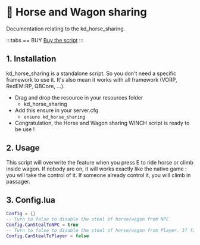 # :racehorse: Horse and Wagon sharing
Documentation relating to the kd_horse_sharing.

:::tabs
== BUY
[Buy the script](https://store.jumpon-studios.com/package/5223732)
:::

## 1. Installation
kd_horse_sharing is a standalone script. So you don't need a specific framework to use it. It's also mean it works with all framework (VORP, RedEM:RP, QBCore, …).

- Drag and drop the resource in your resources folder
  - kd_horse_sharing
- Add this ensure in your server.cfg
  - `ensure kd_horse_sharing`
- Congratulation, the Horse and Wagon sharing WINCH script is ready to be use !
  
## 2. Usage
This script will overwrite the feature when you press E to ride horse or climb inside wagon. 
If nobody are on, it will works exactly like the native game : you will take the control of it. 
If someone already control it, you will climb in passager. 

## 3. Config.lua
```lua
Config = {}
-- Turn to false to disable the steal of horse/wagon from NPC
Config.CanStealToNPC = true
-- Turn to false to disable the steal of horse/wagon from Player. If false, you will climb in passenger.
Config.CanStealToPlayer = false
```